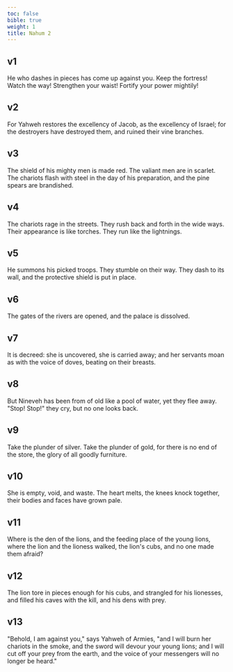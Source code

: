 ```yaml
---
toc: false
bible: true
weight: 1
title: Nahum 2
---
```




## v1 
He who dashes in pieces has come up against you. Keep the fortress! Watch the way! Strengthen your waist! Fortify your power mightily! 

## v2 
For Yahweh restores the excellency of Jacob, as the excellency of Israel; for the destroyers have destroyed them, and ruined their vine branches. 

## v3 
The shield of his mighty men is made red. The valiant men are in scarlet. The chariots flash with steel in the day of his preparation, and the pine spears are brandished. 

## v4 
The chariots rage in the streets. They rush back and forth in the wide ways. Their appearance is like torches. They run like the lightnings. 

## v5 
He summons his picked troops. They stumble on their way. They dash to its wall, and the protective shield is put in place. 

## v6 
The gates of the rivers are opened, and the palace is dissolved. 

## v7 
It is decreed: she is uncovered, she is carried away; and her servants moan as with the voice of doves, beating on their breasts. 

## v8 
But Nineveh has been from of old like a pool of water, yet they flee away. "Stop! Stop!" they cry, but no one looks back. 

## v9 
Take the plunder of silver. Take the plunder of gold, for there is no end of the store, the glory of all goodly furniture. 

## v10 
She is empty, void, and waste. The heart melts, the knees knock together, their bodies and faces have grown pale. 

## v11 
Where is the den of the lions, and the feeding place of the young lions, where the lion and the lioness walked, the lion's cubs, and no one made them afraid? 

## v12 
The lion tore in pieces enough for his cubs, and strangled for his lionesses, and filled his caves with the kill, and his dens with prey. 

## v13 
"Behold, I am against you," says Yahweh of Armies, "and I will burn her chariots in the smoke, and the sword will devour your young lions; and I will cut off your prey from the earth, and the voice of your messengers will no longer be heard."
